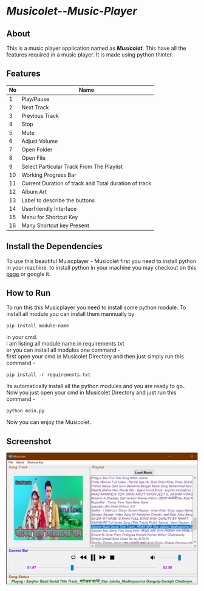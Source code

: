 # ***Musicolet--Music-Player***
## About
This is a music player application named as ***Musicolet***. This have all the features required in a music player. It is made using python thinter.

## Features
| No | Name |
|----|------|
|1|Play/Pause|
|2|Next Track|
|3|Previous Track|
|4|Stop|
|5|Mute|
|6|Adjust Volume|
|7|Open Folder|
|8|Open File|
|9|Select Particular Track From The Playlist|
|10|Working Progress Bar|
|11|Current Duration of track and Total duration of track|
|12|Album Art|
|13|Label to describe the buttons|
|14|Userfriendly Interface|
|15|Menu for Shortcut Key|
|16|Many Shortcut key Present|

## Install the Dependencies

To use this beautiful Muiscplayer - Musicolet first you need to install python in your machine.
to install python in your machine you may checkout on this [page](https://realpython.com/installing-python/) or google it.

## How to Run

To run this this Musicplayer you need to install some python module.
To install all module you can install them mannually by
```
pip install module-name
```
in your cmd.  
i am listing all module name in requirements.txt   
or you can install all modules one command -   
first open your cmd in Musicolet Directory and then just simply run this command - 
```
pip install -r requirements.txt
```
Its automatically install all the python modules and you are ready to go..
Now you just open your cmd in Musicolet Directory and just run this command - 
```
python main.py
```
Now you can enjoy the Musicolet.

## Screenshot
![image](screenshot/sample.jpg)
